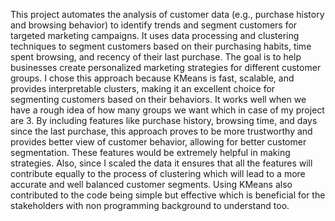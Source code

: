 This project automates the analysis of customer data (e.g., purchase history and browsing behavior) to identify trends and segment customers for targeted marketing campaigns. It uses data processing and clustering techniques to segment customers based on their purchasing habits, time spent browsing, and recency of their last purchase. 
The goal is to help businesses create personalized marketing strategies for different customer groups.
I chose this approach because KMeans is fast, scalable, and provides interpretable clusters, making it an excellent choice for segmenting customers based on their behaviors.
It works well when we have a rough idea of how many groups we want which in case of my project are 3. By including features like purchase history, browsing time, and days since the last purchase, this approach proves to be more trustworthy and provides better view of customer behavior, allowing for better customer segmentation. 
These features would be extremely helpful in making strategies. Also, since I scaled the data it ensures that all the features will contribute equally to the process of clustering which will lead to a more accurate and well balanced customer segments. 
Using KMeans also contributed to the code being simple but effective which is beneficial for the stakeholders with non programming background to understand too.
